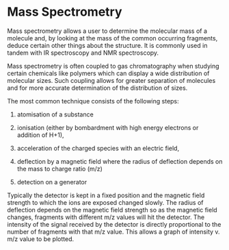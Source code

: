 # Mass Spectrometry

Mass spectrometry allows a user to determine the molecular mass of a molecule and, by looking at the mass of the common occurring fragments, deduce certain other things about the structure. It is commonly used in tandem with IR spectroscopy and NMR spectroscopy. 

Mass spectrometry is often coupled to gas chromatography when studying certain chemicals like polymers which can display a wide distribution of molecular sizes. Such coupling allows for greater separation of molecules and for more accurate determination of the distribution of sizes. 

The most common technique consists of the following steps:
1. atomisation of a substance

2. ionisation (either by bombardment with high energy electrons or addition of H<sum>+1</sup>),

3. acceleration of the charged species with an electric field, 

4. deflection by a magnetic field where the radius of deflection depends on the mass to charge ratio (m/z) 

5. detection on a generator 

Typically the detector is kept in a fixed position and the magnetic field strength to which the ions are exposed changed slowly. The radius of deflection depends on the magnetic field strength so as the magnetic field changes, fragments with different m/z values will hit the detector. The intensity of the signal received by the detector is directly proportional to the number of fragments with that m/z value. This allows a graph of intensity v. m/z value to be plotted. 


